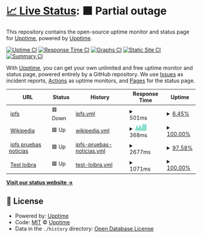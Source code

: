 # [📈 Live Status](https://demo.upptime.js.org): <!--live status--> **🟧 Partial outage**

This repository contains the open-source uptime monitor and status page for [Upptime](https://upptime.js.org), powered by [Upptime](https://github.com/upptime/upptime).

[![Uptime CI](https://github.com/upptime/upptime/workflows/Uptime%20CI/badge.svg)](https://github.com/upptime/upptime/actions?query=workflow%3A%22Uptime+CI%22)
[![Response Time CI](https://github.com/upptime/upptime/workflows/Response%20Time%20CI/badge.svg)](https://github.com/upptime/upptime/actions?query=workflow%3A%22Response+Time+CI%22)
[![Graphs CI](https://github.com/upptime/upptime/workflows/Graphs%20CI/badge.svg)](https://github.com/upptime/upptime/actions?query=workflow%3A%22Graphs+CI%22)
[![Static Site CI](https://github.com/upptime/upptime/workflows/Static%20Site%20CI/badge.svg)](https://github.com/upptime/upptime/actions?query=workflow%3A%22Static+Site+CI%22)
[![Summary CI](https://github.com/upptime/upptime/workflows/Summary%20CI/badge.svg)](https://github.com/upptime/upptime/actions?query=workflow%3A%22Summary+CI%22)

With [Upptime](https://upptime.js.org), you can get your own unlimited and free uptime monitor and status page, powered entirely by a GitHub repository. We use [Issues](https://github.com/upptime/upptime/issues) as incident reports, [Actions](https://github.com/upptime/upptime/actions) as uptime monitors, and [Pages](https://demo.upptime.js.org) for the status page.

<!--start: status pages-->
<!-- This summary is generated by Upptime (https://github.com/upptime/upptime) -->
<!-- Do not edit this manually, your changes will be overwritten -->
<!-- prettier-ignore -->
| URL | Status | History | Response Time | Uptime |
| --- | ------ | ------- | ------------- | ------ |
| <img alt="" src="https://favicons.githubusercontent.com/ipfs.io" height="13"> [ipfs](https://ipfs.io/ipfs/QmeXkQfMeRQUp6YfePGEgRu81Rz3GXgbJRc5bZbqecRh73) | 🟥 Down | [ipfs.yml](https://github.com/aratan/Monitorizaci-n/commits/HEAD/history/ipfs.yml) | <details><summary><img alt="Response time graph" src="./graphs/ipfs/response-time-week.png" height="20"> 501ms</summary><br><a href="https://demo.upptime.js.org/history/ipfs"><img alt="Response time 501" src="https://img.shields.io/endpoint?url=https%3A%2F%2Fraw.githubusercontent.com%2Faratan%2FMonitorizaci-n%2FHEAD%2Fapi%2Fipfs%2Fresponse-time.json"></a><br><a href="https://demo.upptime.js.org/history/ipfs"><img alt="24-hour response time 0" src="https://img.shields.io/endpoint?url=https%3A%2F%2Fraw.githubusercontent.com%2Faratan%2FMonitorizaci-n%2FHEAD%2Fapi%2Fipfs%2Fresponse-time-day.json"></a><br><a href="https://demo.upptime.js.org/history/ipfs"><img alt="7-day response time 501" src="https://img.shields.io/endpoint?url=https%3A%2F%2Fraw.githubusercontent.com%2Faratan%2FMonitorizaci-n%2FHEAD%2Fapi%2Fipfs%2Fresponse-time-week.json"></a><br><a href="https://demo.upptime.js.org/history/ipfs"><img alt="30-day response time 501" src="https://img.shields.io/endpoint?url=https%3A%2F%2Fraw.githubusercontent.com%2Faratan%2FMonitorizaci-n%2FHEAD%2Fapi%2Fipfs%2Fresponse-time-month.json"></a><br><a href="https://demo.upptime.js.org/history/ipfs"><img alt="1-year response time 501" src="https://img.shields.io/endpoint?url=https%3A%2F%2Fraw.githubusercontent.com%2Faratan%2FMonitorizaci-n%2FHEAD%2Fapi%2Fipfs%2Fresponse-time-year.json"></a></details> | <details><summary><a href="https://demo.upptime.js.org/history/ipfs">6.45%</a></summary><a href="https://demo.upptime.js.org/history/ipfs"><img alt="All-time uptime 6.45%" src="https://img.shields.io/endpoint?url=https%3A%2F%2Fraw.githubusercontent.com%2Faratan%2FMonitorizaci-n%2FHEAD%2Fapi%2Fipfs%2Fuptime.json"></a><br><a href="https://demo.upptime.js.org/history/ipfs"><img alt="24-hour uptime 0.00%" src="https://img.shields.io/endpoint?url=https%3A%2F%2Fraw.githubusercontent.com%2Faratan%2FMonitorizaci-n%2FHEAD%2Fapi%2Fipfs%2Fuptime-day.json"></a><br><a href="https://demo.upptime.js.org/history/ipfs"><img alt="7-day uptime 6.45%" src="https://img.shields.io/endpoint?url=https%3A%2F%2Fraw.githubusercontent.com%2Faratan%2FMonitorizaci-n%2FHEAD%2Fapi%2Fipfs%2Fuptime-week.json"></a><br><a href="https://demo.upptime.js.org/history/ipfs"><img alt="30-day uptime 6.45%" src="https://img.shields.io/endpoint?url=https%3A%2F%2Fraw.githubusercontent.com%2Faratan%2FMonitorizaci-n%2FHEAD%2Fapi%2Fipfs%2Fuptime-month.json"></a><br><a href="https://demo.upptime.js.org/history/ipfs"><img alt="1-year uptime 6.45%" src="https://img.shields.io/endpoint?url=https%3A%2F%2Fraw.githubusercontent.com%2Faratan%2FMonitorizaci-n%2FHEAD%2Fapi%2Fipfs%2Fuptime-year.json"></a></details>
| <img alt="" src="https://favicons.githubusercontent.com/en.wikipedia.org" height="13"> [Wikipedia](https://en.wikipedia.org) | 🟩 Up | [wikipedia.yml](https://github.com/aratan/Monitorizaci-n/commits/HEAD/history/wikipedia.yml) | <details><summary><img alt="Response time graph" src="./graphs/wikipedia/response-time-week.png" height="20"> 368ms</summary><br><a href="https://demo.upptime.js.org/history/wikipedia"><img alt="Response time 368" src="https://img.shields.io/endpoint?url=https%3A%2F%2Fraw.githubusercontent.com%2Faratan%2FMonitorizaci-n%2FHEAD%2Fapi%2Fwikipedia%2Fresponse-time.json"></a><br><a href="https://demo.upptime.js.org/history/wikipedia"><img alt="24-hour response time 264" src="https://img.shields.io/endpoint?url=https%3A%2F%2Fraw.githubusercontent.com%2Faratan%2FMonitorizaci-n%2FHEAD%2Fapi%2Fwikipedia%2Fresponse-time-day.json"></a><br><a href="https://demo.upptime.js.org/history/wikipedia"><img alt="7-day response time 368" src="https://img.shields.io/endpoint?url=https%3A%2F%2Fraw.githubusercontent.com%2Faratan%2FMonitorizaci-n%2FHEAD%2Fapi%2Fwikipedia%2Fresponse-time-week.json"></a><br><a href="https://demo.upptime.js.org/history/wikipedia"><img alt="30-day response time 368" src="https://img.shields.io/endpoint?url=https%3A%2F%2Fraw.githubusercontent.com%2Faratan%2FMonitorizaci-n%2FHEAD%2Fapi%2Fwikipedia%2Fresponse-time-month.json"></a><br><a href="https://demo.upptime.js.org/history/wikipedia"><img alt="1-year response time 368" src="https://img.shields.io/endpoint?url=https%3A%2F%2Fraw.githubusercontent.com%2Faratan%2FMonitorizaci-n%2FHEAD%2Fapi%2Fwikipedia%2Fresponse-time-year.json"></a></details> | <details><summary><a href="https://demo.upptime.js.org/history/wikipedia">100.00%</a></summary><a href="https://demo.upptime.js.org/history/wikipedia"><img alt="All-time uptime 100.00%" src="https://img.shields.io/endpoint?url=https%3A%2F%2Fraw.githubusercontent.com%2Faratan%2FMonitorizaci-n%2FHEAD%2Fapi%2Fwikipedia%2Fuptime.json"></a><br><a href="https://demo.upptime.js.org/history/wikipedia"><img alt="24-hour uptime 100.00%" src="https://img.shields.io/endpoint?url=https%3A%2F%2Fraw.githubusercontent.com%2Faratan%2FMonitorizaci-n%2FHEAD%2Fapi%2Fwikipedia%2Fuptime-day.json"></a><br><a href="https://demo.upptime.js.org/history/wikipedia"><img alt="7-day uptime 100.00%" src="https://img.shields.io/endpoint?url=https%3A%2F%2Fraw.githubusercontent.com%2Faratan%2FMonitorizaci-n%2FHEAD%2Fapi%2Fwikipedia%2Fuptime-week.json"></a><br><a href="https://demo.upptime.js.org/history/wikipedia"><img alt="30-day uptime 100.00%" src="https://img.shields.io/endpoint?url=https%3A%2F%2Fraw.githubusercontent.com%2Faratan%2FMonitorizaci-n%2FHEAD%2Fapi%2Fwikipedia%2Fuptime-month.json"></a><br><a href="https://demo.upptime.js.org/history/wikipedia"><img alt="1-year uptime 100.00%" src="https://img.shields.io/endpoint?url=https%3A%2F%2Fraw.githubusercontent.com%2Faratan%2FMonitorizaci-n%2FHEAD%2Fapi%2Fwikipedia%2Fuptime-year.json"></a></details>
| <img alt="" src="https://favicons.githubusercontent.com/ipfs.io" height="13"> [ipfs pruebas noticias](https://ipfs.io/ipns/k51qzi5uqu5dicjkm8zerzc187wessd8ibgwqscv3qx80shm53k9qivmfjmznr) | 🟩 Up | [ipfs-pruebas-noticias.yml](https://github.com/aratan/Monitorizaci-n/commits/HEAD/history/ipfs-pruebas-noticias.yml) | <details><summary><img alt="Response time graph" src="./graphs/ipfs-pruebas-noticias/response-time-week.png" height="20"> 2677ms</summary><br><a href="https://demo.upptime.js.org/history/ipfs-pruebas-noticias"><img alt="Response time 2677" src="https://img.shields.io/endpoint?url=https%3A%2F%2Fraw.githubusercontent.com%2Faratan%2FMonitorizaci-n%2FHEAD%2Fapi%2Fipfs-pruebas-noticias%2Fresponse-time.json"></a><br><a href="https://demo.upptime.js.org/history/ipfs-pruebas-noticias"><img alt="24-hour response time 790" src="https://img.shields.io/endpoint?url=https%3A%2F%2Fraw.githubusercontent.com%2Faratan%2FMonitorizaci-n%2FHEAD%2Fapi%2Fipfs-pruebas-noticias%2Fresponse-time-day.json"></a><br><a href="https://demo.upptime.js.org/history/ipfs-pruebas-noticias"><img alt="7-day response time 2677" src="https://img.shields.io/endpoint?url=https%3A%2F%2Fraw.githubusercontent.com%2Faratan%2FMonitorizaci-n%2FHEAD%2Fapi%2Fipfs-pruebas-noticias%2Fresponse-time-week.json"></a><br><a href="https://demo.upptime.js.org/history/ipfs-pruebas-noticias"><img alt="30-day response time 2677" src="https://img.shields.io/endpoint?url=https%3A%2F%2Fraw.githubusercontent.com%2Faratan%2FMonitorizaci-n%2FHEAD%2Fapi%2Fipfs-pruebas-noticias%2Fresponse-time-month.json"></a><br><a href="https://demo.upptime.js.org/history/ipfs-pruebas-noticias"><img alt="1-year response time 2677" src="https://img.shields.io/endpoint?url=https%3A%2F%2Fraw.githubusercontent.com%2Faratan%2FMonitorizaci-n%2FHEAD%2Fapi%2Fipfs-pruebas-noticias%2Fresponse-time-year.json"></a></details> | <details><summary><a href="https://demo.upptime.js.org/history/ipfs-pruebas-noticias">97.58%</a></summary><a href="https://demo.upptime.js.org/history/ipfs-pruebas-noticias"><img alt="All-time uptime 97.58%" src="https://img.shields.io/endpoint?url=https%3A%2F%2Fraw.githubusercontent.com%2Faratan%2FMonitorizaci-n%2FHEAD%2Fapi%2Fipfs-pruebas-noticias%2Fuptime.json"></a><br><a href="https://demo.upptime.js.org/history/ipfs-pruebas-noticias"><img alt="24-hour uptime 99.46%" src="https://img.shields.io/endpoint?url=https%3A%2F%2Fraw.githubusercontent.com%2Faratan%2FMonitorizaci-n%2FHEAD%2Fapi%2Fipfs-pruebas-noticias%2Fuptime-day.json"></a><br><a href="https://demo.upptime.js.org/history/ipfs-pruebas-noticias"><img alt="7-day uptime 97.58%" src="https://img.shields.io/endpoint?url=https%3A%2F%2Fraw.githubusercontent.com%2Faratan%2FMonitorizaci-n%2FHEAD%2Fapi%2Fipfs-pruebas-noticias%2Fuptime-week.json"></a><br><a href="https://demo.upptime.js.org/history/ipfs-pruebas-noticias"><img alt="30-day uptime 97.58%" src="https://img.shields.io/endpoint?url=https%3A%2F%2Fraw.githubusercontent.com%2Faratan%2FMonitorizaci-n%2FHEAD%2Fapi%2Fipfs-pruebas-noticias%2Fuptime-month.json"></a><br><a href="https://demo.upptime.js.org/history/ipfs-pruebas-noticias"><img alt="1-year uptime 97.58%" src="https://img.shields.io/endpoint?url=https%3A%2F%2Fraw.githubusercontent.com%2Faratan%2FMonitorizaci-n%2FHEAD%2Fapi%2Fipfs-pruebas-noticias%2Fuptime-year.json"></a></details>
| <img alt="" src="https://favicons.githubusercontent.com/loibra.mooo.com" height="13"> [Test loibra](http://loibra.mooo.com/) | 🟩 Up | [test-loibra.yml](https://github.com/aratan/Monitorizaci-n/commits/HEAD/history/test-loibra.yml) | <details><summary><img alt="Response time graph" src="./graphs/test-loibra/response-time-week.png" height="20"> 1071ms</summary><br><a href="https://demo.upptime.js.org/history/test-loibra"><img alt="Response time 1071" src="https://img.shields.io/endpoint?url=https%3A%2F%2Fraw.githubusercontent.com%2Faratan%2FMonitorizaci-n%2FHEAD%2Fapi%2Ftest-loibra%2Fresponse-time.json"></a><br><a href="https://demo.upptime.js.org/history/test-loibra"><img alt="24-hour response time 549" src="https://img.shields.io/endpoint?url=https%3A%2F%2Fraw.githubusercontent.com%2Faratan%2FMonitorizaci-n%2FHEAD%2Fapi%2Ftest-loibra%2Fresponse-time-day.json"></a><br><a href="https://demo.upptime.js.org/history/test-loibra"><img alt="7-day response time 1071" src="https://img.shields.io/endpoint?url=https%3A%2F%2Fraw.githubusercontent.com%2Faratan%2FMonitorizaci-n%2FHEAD%2Fapi%2Ftest-loibra%2Fresponse-time-week.json"></a><br><a href="https://demo.upptime.js.org/history/test-loibra"><img alt="30-day response time 1071" src="https://img.shields.io/endpoint?url=https%3A%2F%2Fraw.githubusercontent.com%2Faratan%2FMonitorizaci-n%2FHEAD%2Fapi%2Ftest-loibra%2Fresponse-time-month.json"></a><br><a href="https://demo.upptime.js.org/history/test-loibra"><img alt="1-year response time 1071" src="https://img.shields.io/endpoint?url=https%3A%2F%2Fraw.githubusercontent.com%2Faratan%2FMonitorizaci-n%2FHEAD%2Fapi%2Ftest-loibra%2Fresponse-time-year.json"></a></details> | <details><summary><a href="https://demo.upptime.js.org/history/test-loibra">100.00%</a></summary><a href="https://demo.upptime.js.org/history/test-loibra"><img alt="All-time uptime 100.00%" src="https://img.shields.io/endpoint?url=https%3A%2F%2Fraw.githubusercontent.com%2Faratan%2FMonitorizaci-n%2FHEAD%2Fapi%2Ftest-loibra%2Fuptime.json"></a><br><a href="https://demo.upptime.js.org/history/test-loibra"><img alt="24-hour uptime 100.00%" src="https://img.shields.io/endpoint?url=https%3A%2F%2Fraw.githubusercontent.com%2Faratan%2FMonitorizaci-n%2FHEAD%2Fapi%2Ftest-loibra%2Fuptime-day.json"></a><br><a href="https://demo.upptime.js.org/history/test-loibra"><img alt="7-day uptime 100.00%" src="https://img.shields.io/endpoint?url=https%3A%2F%2Fraw.githubusercontent.com%2Faratan%2FMonitorizaci-n%2FHEAD%2Fapi%2Ftest-loibra%2Fuptime-week.json"></a><br><a href="https://demo.upptime.js.org/history/test-loibra"><img alt="30-day uptime 100.00%" src="https://img.shields.io/endpoint?url=https%3A%2F%2Fraw.githubusercontent.com%2Faratan%2FMonitorizaci-n%2FHEAD%2Fapi%2Ftest-loibra%2Fuptime-month.json"></a><br><a href="https://demo.upptime.js.org/history/test-loibra"><img alt="1-year uptime 100.00%" src="https://img.shields.io/endpoint?url=https%3A%2F%2Fraw.githubusercontent.com%2Faratan%2FMonitorizaci-n%2FHEAD%2Fapi%2Ftest-loibra%2Fuptime-year.json"></a></details>

<!--end: status pages-->

[**Visit our status website →**](https://demo.upptime.js.org)

## 📄 License

- Powered by: [Upptime](https://github.com/upptime/upptime)
- Code: [MIT](./LICENSE) © [Upptime](https://upptime.js.org)
- Data in the `./history` directory: [Open Database License](https://opendatacommons.org/licenses/odbl/1-0/)
